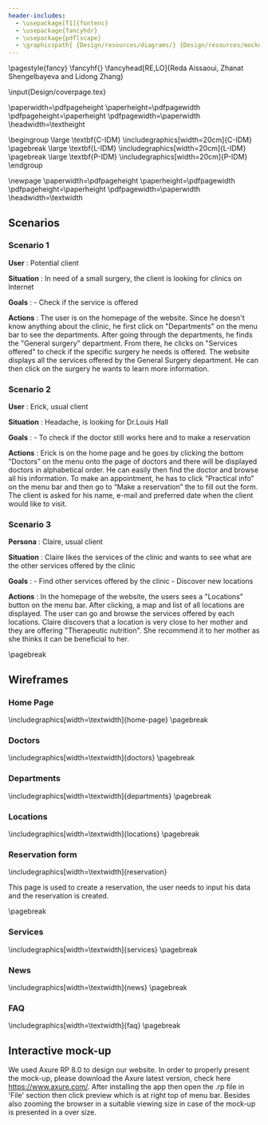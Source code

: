 ```yaml
---
header-includes:
  - \usepackage[T1]{fontenc}
  - \usepackage{fancyhdr}
  - \usepackage{pdflscape}
  - \graphicspath{ {Design/resources/diagrams/} {Design/resources/mockups/} }
---
```

\pagestyle{fancy}
\fancyhf{}
\fancyhead[RE,LO]{Reda Aissaoui, Zhanat Shengelbayeva and Lidong Zhang}

\input{Design/coverpage.tex}

\paperwidth=\pdfpageheight
\paperheight=\pdfpagewidth
\pdfpageheight=\paperheight
\pdfpagewidth=\paperwidth
\headwidth=\textheight

\begingroup
\large \textbf{C-IDM}
\includegraphics[width=20cm]{C-IDM}
\pagebreak
\large \textbf{L-IDM}
\includegraphics[width=20cm]{L-IDM}
\pagebreak
\large \textbf{P-IDM}
\includegraphics[width=20cm]{P-IDM}
\endgroup

\newpage
\paperwidth=\pdfpageheight
\paperheight=\pdfpagewidth
\pdfpageheight=\paperheight
\pdfpagewidth=\paperwidth
\headwidth=\textwidth

## Scenarios

### Scenario 1

**User** : Potential client

**Situation** : In need of a small surgery, the client is looking for clinics on Internet

**Goals** :
          - Check if the service is offered

**Actions** :  The user is on the homepage of the website. Since he doesn't know anything about the clinic, he first click on "Departments" on the menu bar to see the departments. After going through the departments, he finds the "General surgery" department. From there, he clicks on "Services offered" to check if the specific surgery he needs is offered. The website displays all the services offered by the General Surgery department. He can then click on the surgery he wants to learn more information.

### Scenario 2

**User** : Erick, usual client

**Situation** : Headache, is looking for Dr.Louis Hall

**Goals** :
            - To check if the doctor still works here and to make a reservation

**Actions** : Erick is on the home page and he goes by clicking the bottom “Doctors” on the menu onto the page of doctors and there will be displayed doctors in alphabetical order. He can easily then find the doctor and browse all his information. To make an appointment, he has to click “Practical info” on the menu bar and then go to “Make a reservation” the to fill out the form. The client is asked for his name, e-mail and preferred date when the client would like to visit.

### Scenario 3  

**Persona** : Claire, usual client

**Situation** : Claire likes the services of the clinic and wants to see what are the other services offered by the clinic

**Goals** :
            - Find other services offered by the clinic
            - Discover new locations

**Actions** : In the homepage of the website, the users sees a "Locations" button on the menu bar. After clicking, a map and list of all locations are displayed. The user can go and browse the services offered by each locations. Claire discovers that a location is very close to her mother and they are offering "Therapeutic nutrition". She recommend it to her mother as she thinks it can be beneficial to her.

\pagebreak

## Wireframes
### Home Page
\includegraphics[width=\textwidth]{home-page}
\pagebreak

### Doctors
\includegraphics[width=\textwidth]{doctors}
\pagebreak

### Departments
\includegraphics[width=\textwidth]{departments}
\pagebreak

### Locations
\includegraphics[width=\textwidth]{locations}
\pagebreak

### Reservation form
\includegraphics[width=\textwidth]{reservation}

This page is used to create a reservation, the user needs to input his data and the reservation is created.

\pagebreak

### Services
\includegraphics[width=\textwidth]{services}
\pagebreak

### News
\includegraphics[width=\textwidth]{news}
\pagebreak

### FAQ
\includegraphics[width=\textwidth]{faq}
\pagebreak

## Interactive mock-up

We used Axure RP 8.0 to design our website. In order to properly present the mock-up, please download the Axure latest version, check here https://www.axure.com/. After installing the app then open the .rp file in 'File' section then click preview which is at right top of menu bar. Besides also zooming the browser in a suitable viewing size in case of the mock-up is presented in a over size.
